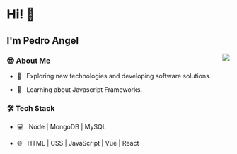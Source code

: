 <h1> Hi! 👋 </h1>

<h2> I'm Pedro Angel</h2>

<img align='right' src="https://media.giphy.com/media/xT1XGzXhVgWRLN1Cco/giphy.gif">

<h3>😎 About Me </h3>

- 🤔 &nbsp; Exploring new technologies and developing software solutions.

- 🌱 &nbsp; Learning about Javascript Frameworks.



<h3>🛠 Tech Stack</h3>

- 💻 &nbsp;  Node  |  MongoDB  |  MySQL

- 🌐 &nbsp; HTML  |  CSS  |  JavaScript  |  Vue  |  React
